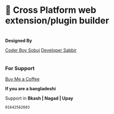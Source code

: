 # 🚀 Cross Platform web extension/plugin builder

#

**Designed By**

[Coder Boy Sobuj](https://coderboysobuj.github.io/)
[Developer Sabbir](https://www.showwcase.com/devlopersabbir)

#

### For Support

[Buy Me a Coffee]("https://www.buymeacoffee.com/devlopersabbir")

**If you are a bangladeshi**

Support in **Bkash | Nagad | Upay**

```console
01642562603
```
